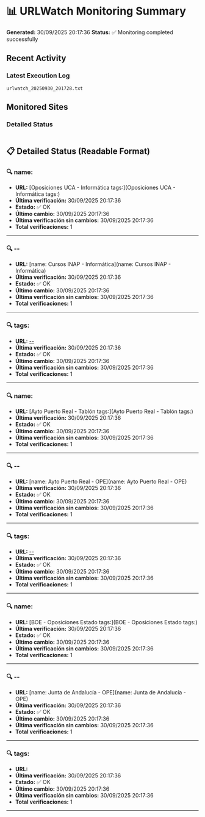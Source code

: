 # 📊 URLWatch Monitoring Summary

**Generated:** 30/09/2025 20:17:36
**Status:** ✅ Monitoring completed successfully

## Recent Activity

### Latest Execution Log
`urlwatch_20250930_201728.txt`

## Monitored Sites

### Detailed Status
```
```

## 📋 Detailed Status (Readable Format)

### 🔍 name:

- **URL:** [Oposiciones UCA - Informática	tags:](Oposiciones UCA - Informática	tags:)
- **Última verificación:** 30/09/2025 20:17:36
- **Estado:** ✅ OK
- **Último cambio:** 30/09/2025 20:17:36
- **Última verificación sin cambios:** 30/09/2025 20:17:36
- **Total verificaciones:** 1

---

### 🔍 --

- **URL:** [name: Cursos INAP - Informática](name: Cursos INAP - Informática)
- **Última verificación:** 30/09/2025 20:17:36
- **Estado:** ✅ OK
- **Último cambio:** 30/09/2025 20:17:36
- **Última verificación sin cambios:** 30/09/2025 20:17:36
- **Total verificaciones:** 1

---

### 🔍 tags:

- **URL:** [--](--)
- **Última verificación:** 30/09/2025 20:17:36
- **Estado:** ✅ OK
- **Último cambio:** 30/09/2025 20:17:36
- **Última verificación sin cambios:** 30/09/2025 20:17:36
- **Total verificaciones:** 1

---

### 🔍 name:

- **URL:** [Ayto Puerto Real - Tablón	tags:](Ayto Puerto Real - Tablón	tags:)
- **Última verificación:** 30/09/2025 20:17:36
- **Estado:** ✅ OK
- **Último cambio:** 30/09/2025 20:17:36
- **Última verificación sin cambios:** 30/09/2025 20:17:36
- **Total verificaciones:** 1

---

### 🔍 --

- **URL:** [name: Ayto Puerto Real - OPE](name: Ayto Puerto Real - OPE)
- **Última verificación:** 30/09/2025 20:17:36
- **Estado:** ✅ OK
- **Último cambio:** 30/09/2025 20:17:36
- **Última verificación sin cambios:** 30/09/2025 20:17:36
- **Total verificaciones:** 1

---

### 🔍 tags:

- **URL:** [--](--)
- **Última verificación:** 30/09/2025 20:17:36
- **Estado:** ✅ OK
- **Último cambio:** 30/09/2025 20:17:36
- **Última verificación sin cambios:** 30/09/2025 20:17:36
- **Total verificaciones:** 1

---

### 🔍 name:

- **URL:** [BOE - Oposiciones Estado	tags:](BOE - Oposiciones Estado	tags:)
- **Última verificación:** 30/09/2025 20:17:36
- **Estado:** ✅ OK
- **Último cambio:** 30/09/2025 20:17:36
- **Última verificación sin cambios:** 30/09/2025 20:17:36
- **Total verificaciones:** 1

---

### 🔍 --

- **URL:** [name: Junta de Andalucía - OPE](name: Junta de Andalucía - OPE)
- **Última verificación:** 30/09/2025 20:17:36
- **Estado:** ✅ OK
- **Último cambio:** 30/09/2025 20:17:36
- **Última verificación sin cambios:** 30/09/2025 20:17:36
- **Total verificaciones:** 1

---

### 🔍 tags:

- **URL:** []()
- **Última verificación:** 30/09/2025 20:17:36
- **Estado:** ✅ OK
- **Último cambio:** 30/09/2025 20:17:36
- **Última verificación sin cambios:** 30/09/2025 20:17:36
- **Total verificaciones:** 1

---


